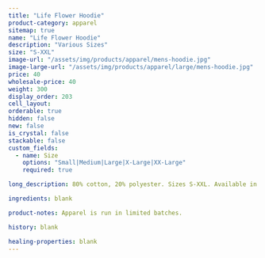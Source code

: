 ```yaml
---
title: "Life Flower Hoodie"
product-category: apparel
sitemap: true
name: "Life Flower Hoodie"
description: "Various Sizes"
size: "S-XXL"
image-url: "/assets/img/products/apparel/mens-hoodie.jpg"
image-large-url: "/assets/img/products/apparel/large/mens-hoodie.jpg"
price: 40
wholesale-price: 40
weight: 300
display_order: 203
cell_layout:
orderable: true
hidden: false
new: false
is_crystal: false
stackable: false
custom_fields:
  - name: Size
    options: "Small|Medium|Large|X-Large|XX-Large"
    required: true

long_description: 80% cotton, 20% polyester. Sizes S-XXL. Available in black.

ingredients: blank

product-notes: Apparel is run in limited batches.

history: blank

healing-properties: blank
---
```

